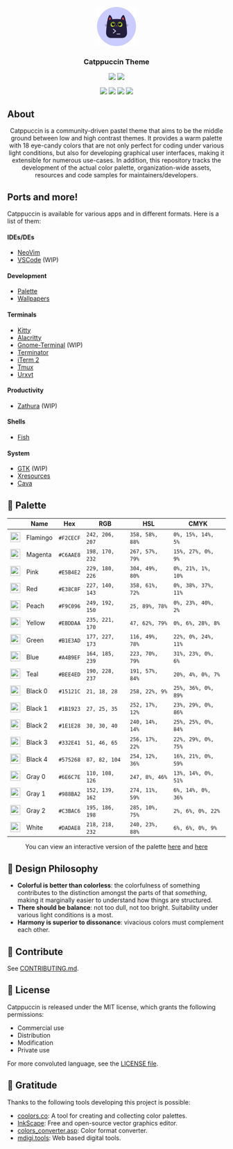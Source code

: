 <!-- <p style="font-size:181%;" align="center"> -->
<!-- 	<img src="https://raw.githubusercontent.com/Pocco81/Sandbox/dev/themes/catppuccin/export_black_cat_circle.png" width="90" alt="alt attribute goes here!" title="This is a Title"/> -->
<!-- 	<br><strong>Catppuccin Theme</strong> -->
<!-- </p> -->


<!-- <p style="font-size:181%;" align="center"> -->
<!-- 	<img src="https://raw.githubusercontent.com/Pocco81/Sandbox/dev/themes/catppuccin/export_black_cat_circle.png" width="90" alt="alt attribute goes here!" title="This is a Title"/> -->
<!-- </p> -->


<p align="center">
	<img src="https://raw.githubusercontent.com/Pocco81/Sandbox/dev/themes/catppuccin/export_black_cat_circle.png" width="90" alt="Logo"/>
	<h3 align="center">Catppuccin Theme</h3>
</p>

<!-- <h3 style="text-align:center"> -->
<!-- 	<img src="https://raw.githubusercontent.com/Pocco81/Sandbox/dev/themes/catppuccin/export_black_cat_circle.png" width="90" alt="Logo"/> -->
<!-- 	<br>Catppuccin Theme -->
<!-- </h3> -->


<p align="center">
  <img src="https://raw.githubusercontent.com/catppuccin/catppuccin/dev/assets/palette/morning.png" width="175" />
  <img src="https://raw.githubusercontent.com/catppuccin/catppuccin/dev/assets/palette/night.png" width="175" />
</p>

<p align="center">
    <a href="https://github.com/catppuccin/catppuccin/stargazers"><img src="https://img.shields.io/github/stars/catppuccin/catppuccin?colorA=1e1e28&colorB=a4b9ef&style=for-the-badge&logo=starship style=for-the-badge"></a>
    <a href="https://github.com/catppuccin/catppuccin/releases/latest"><img src="https://img.shields.io/github/release/catppuccin/catppuccin.svg?&style=for-the-badge&label=Release&logo=github&logoColor=eceff4&colorA=1e1e28&colorB=f2cecf"/></a>
    <a href="https://github.com/catppuccin/catppuccin/issues"><img src="https://img.shields.io/github/issues/catppuccin/catppuccin?colorA=1e1e28&colorB=bee4ed&style=for-the-badge"></a>
    <a href="https://discord.gg/r6Mdz5dpFc"><img src="https://img.shields.io/discord/907385605422448742?colorA=1e1e28&colorB=c6aae8&label=Discord&logo=discord&logoColor=white&style=for-the-badge"></a>
</p>

## About

<p align="center">
	Catppuccin is a community-driven pastel theme that aims to be the middle ground between low and high contrast themes. It provides a warm palette with 18 eye-candy colors that are not only perfect for coding under various light conditions, but also for developing graphical user interfaces, making it extensible for numerous use-cases. In addition, this repository tracks the development of the actual color palette, organization-wide assets, resources and code samples for maintainers/developers.
</p>

## Ports and more!

Catppuccin is available for various apps and in different formats. Here is a list of them:

#### IDEs/DEs

+ [NeoVim](https://github.com/catppuccin/nvim)
+ [VSCode](https://github.com/catppuccin/vscode) (WIP)

#### Development

+ [Palette](https://github.com/catppuccin/palette)
+ [Wallpapers](https://github.com/catppuccin/wallpapers)

#### Terminals

+ [Kitty](https://github.com/catppuccin/kitty)
+ [Alacritty](https://github.com/catppuccin/alacritty)
+ [Gnome-Terminal](https://github.com/catppuccin/gnome-terminal) (WIP)
+ [Terminator](https://github.com/catppuccin/terminator)
+ [iTerm 2](https://github.com/catppuccin/iterm)
+ [Tmux](https://github.com/catppuccin/tmux)
+ [Urxvt](https://github.com/catppuccin/urxvt)

#### Productivity

+ [Zathura](https://github.com/catppuccin/zathura) (WIP)

#### Shells

+ [Fish](https://github.com/catppuccin/fish)

#### System

+ [GTK](https://github.com/catppuccin/xresources) (WIP)
+ [Xresources](https://github.com/catppuccin/xresources)
+ [Cava](https://github.com/catppuccin/cava)


## 🎨 Palette

|                                                                                                                                     | Name     | Hex       | RGB             | HSL             | CMYK                |
| ----------------------------------------------------------------------------------------------------------------------------------- | -------- | --------- | --------------- | --------------- | ------------------- |
| <img src="https://raw.githubusercontent.com/catppuccin/catppuccin/dev/assets/palette/circles/flamingo.png" height="23" width="23"/> | Flamingo | `#F2CECF` | `242, 206, 207` | `358, 58%, 88%` | `0%, 15%, 14%, 5%`  |
| <img src="https://raw.githubusercontent.com/catppuccin/catppuccin/dev/assets/palette/circles/magenta.png" height="23" width="23"/>  | Magenta  | `#C6AAE8` | `198, 170, 232` | `267, 57%, 79%` | `15%, 27%, 0%, 9%`  |
| <img src="https://raw.githubusercontent.com/catppuccin/catppuccin/dev/assets/palette/circles/pink.png" height="23" width="23"/>     | Pink     | `#E5B4E2` | `229, 180, 226` | `304, 49%, 80%` | `0%, 21%, 1%, 10%`  |
| <img src="https://raw.githubusercontent.com/catppuccin/catppuccin/dev/assets/palette/circles/red.png" height="23" width="23"/>      | Red      | `#E38C8F` | `227, 140, 143` | `358, 61%, 72%` | `0%, 38%, 37%, 11%` |
| <img src="https://raw.githubusercontent.com/catppuccin/catppuccin/dev/assets/palette/circles/peach.png" height="23" width="23"/>    | Peach    | `#F9C096` | `249, 192, 150` | `25, 89%, 78%`  | `0%, 23%, 40%, 2%`  |
| <img src="https://raw.githubusercontent.com/catppuccin/catppuccin/dev/assets/palette/circles/yellow.png" height="23" width="23"/>   | Yellow   | `#EBDDAA` | `235, 221, 170` | `47, 62%, 79%`  | `0%, 6%, 28%, 8%`   |
| <img src="https://raw.githubusercontent.com/catppuccin/catppuccin/dev/assets/palette/circles/green.png" height="23" width="23"/>    | Green    | `#B1E3AD` | `177, 227, 173` | `116, 49%, 78%` | `22%, 0%, 24%, 11%` |
| <img src="https://raw.githubusercontent.com/catppuccin/catppuccin/dev/assets/palette/circles/blue.png" height="23" width="23"/>     | Blue     | `#A4B9EF` | `164, 185, 239` | `223, 70%, 79%` | `31%, 23%, 0%, 6%`  |
| <img src="https://raw.githubusercontent.com/catppuccin/catppuccin/dev/assets/palette/circles/teal.png" height="23" width="23"/>     | Teal     | `#BEE4ED` | `190, 228, 237` | `191, 57%, 84%` | `20%, 4%, 0%, 7%`   |
| <img src="https://raw.githubusercontent.com/catppuccin/catppuccin/dev/assets/palette/circles/black0.png" height="23" width="23"/>     | Black 0  | `#15121C` | `21, 18, 28`    | `258, 22%, 9%`  | `25%, 36%, 0%, 89%` |
| <img src="https://raw.githubusercontent.com/catppuccin/catppuccin/dev/assets/palette/circles/black1.png" height="23" width="23"/>     | Black 1  | `#1B1923` | `27, 25, 35`    | `252, 17%, 12%` | `23%, 29%, 0%, 86%` |
| <img src="https://raw.githubusercontent.com/catppuccin/catppuccin/dev/assets/palette/circles/black2.png" height="23" width="23"/>     | Black 2  | `#1E1E28` | `30, 30, 40`    | `240, 14%, 14%` | `25%, 25%, 0%, 84%` |
| <img src="https://raw.githubusercontent.com/catppuccin/catppuccin/dev/assets/palette/circles/black3.png" height="23" width="23"/>     | Black 3  | `#332E41` | `51, 46, 65`    | `256, 17%, 22%` | `22%, 29%, 0%, 75%` |
| <img src="https://raw.githubusercontent.com/catppuccin/catppuccin/dev/assets/palette/circles/black4.png" height="23" width="23"/>     | Black 4  | `#575268` | `87, 82, 104`   | `254, 12%, 36%` | `16%, 21%, 0%, 59%` |
| <img src="https://raw.githubusercontent.com/catppuccin/catppuccin/dev/assets/palette/circles/gray0.png" height="23" width="23"/>     | Gray 0   | `#6E6C7E` | `110, 108, 126` | `247, 8%, 46%`  | `13%, 14%, 0%, 51%` |
| <img src="https://raw.githubusercontent.com/catppuccin/catppuccin/dev/assets/palette/circles/gray1.png" height="23" width="23"/>    | Gray 1   | `#988BA2` | `152, 139, 162` | `274, 11%, 59%` | `6%, 14%, 0%, 36%`  |
| <img src="https://raw.githubusercontent.com/catppuccin/catppuccin/dev/assets/palette/circles/gray2.png" height="23" width="23"/>    | Gray 2   | `#C3BAC6` | `195, 186, 198` | `285, 10%, 75%` | `2%, 6%, 0%, 22%`   |
| <img src="https://raw.githubusercontent.com/catppuccin/catppuccin/dev/assets/palette/circles/white.png" height="23" width="23"/>    | White    | `#DADAE8` | `218, 218, 232` | `240, 23%, 88%` | `6%, 6%, 0%, 9%`    |

<p align="center">
	You can view an interactive version of the palette <a href="https://coolors.co/f2cecf-bee4ed-e5b4e2-a4b9ef-ebddaa-b1e3ad-c6aae8-f9c096-e38c8f">here</a> and <a href="https://coolors.co/15121c-1b1923-1e1e28-332e41-575268-6e6c7e-988ba2-c3bac6-dadae8">here</a>
</p>

## 🧠 Design Philosophy

-   **Colorful is better than colorless**: the colorfulness of something contributes to the distinction amongst the parts of that _something_, making it marginally easier to understand how things are structured.
-   **There should be balance**: not too dull, not too bright. Suitability under various light conditions is a most.
-   **Harmony is superior to dissonance**: vivacious colors must complement each other.

## 👐 Contribute

See [CONTRIBUTING.md](https://github.com/catppuccin/catppuccin/blob/dev/CONTRIBUTING.md).

## 📜 License

Catppuccin is released under the MIT license, which grants the following permissions:

-   Commercial use
-   Distribution
-   Modification
-   Private use

For more convoluted language, see the [LICENSE file](https://github.com/catppuccin/catppuccin/blob/main/LICENSE.md).

## 💝 Gratitude

Thanks to the following tools developing this project is possible:

-   [coolors.co](https://coolors.co/): A tool for creating and collecting color palettes.
-   [InkScape](https://inkscape.org/): Free and open-source vector graphics editor.
-   [colors_converter.asp](https://www.w3schools.com/colors/colors_converter.asp): Color format converter.
-   [mdigi.tools](https://mdigi.tools/): Web based digital tools.
